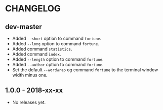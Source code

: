 # CHANGELOG

## dev-master

* Added `--short` option to command `fortune`.
* Added `--long` option to command `fortune`.
* Added command `statistics`.
* Added command `index`.
* Added `--length` option to command `fortune`. 
* Added `--author` option to command `fortune`. 
* Set the default `--wordwrap` og command `fortune` to the terminal window width minus one.

## 1.0.0 - 2018-xx-xx

* No releases yet.

